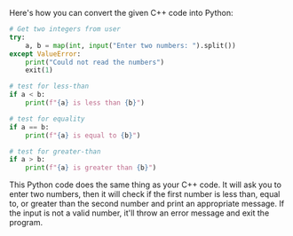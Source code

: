 Here's how you can convert the given C++ code into Python:

```python
# Get two integers from user
try:
    a, b = map(int, input("Enter two numbers: ").split())
except ValueError:
    print("Could not read the numbers")
    exit(1)

# test for less-than
if a < b:
    print(f"{a} is less than {b}")

# test for equality
if a == b:
    print(f"{a} is equal to {b}")

# test for greater-than
if a > b:
    print(f"{a} is greater than {b}")
```

This Python code does the same thing as your C++ code. It will ask you to enter two numbers, then it will check if the first number is less than, equal to, or greater than the second number and print an appropriate message. If the input is not a valid number, it'll throw an error message and exit the program.
